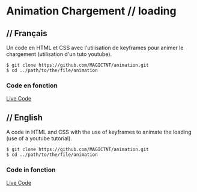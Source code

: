 # Animation Chargement // loading

## // Français

Un code en HTML et CSS avec l'utilisation de keyframes pour animer le chargement (utilisation d'un tuto youtube).

```git
$ git clone https://github.com/MAGICTNT/animation.git
$ cd ../path/to/the/file/animation
```
### Code en fonction
[Live Code](https://portfolio-maxime-javaux.herokuapp.com/chargement/animation)

## // English

A code in HTML and CSS with the use of keyframes to animate the loading (use of a youtube tutorial).

```git
$ git clone https://github.com/MAGICTNT/animation.git
$ cd ../path/to/the/file/animation
```

### Code in fonction
[Live Code](https://portfolio-maxime-javaux.herokuapp.com/chargement/animation)